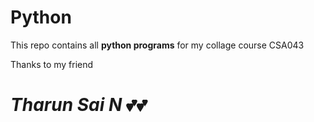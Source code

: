 # Python

This repo contains all **python programs** 
for my collage course CSA043

Thanks to my friend
# ***Tharun Sai N*** 💕💕
